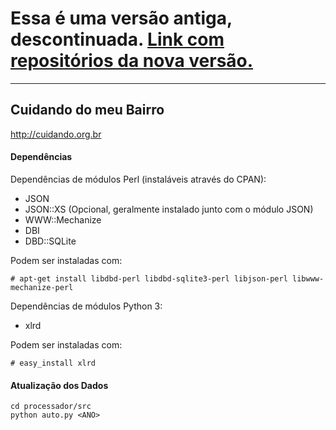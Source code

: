 # **Essa é uma versão antiga, descontinuada. [Link com repositórios da nova versão.](http://repo.cuidando.vc)**

---

## Cuidando do meu Bairro 

http://cuidando.org.br

#### Dependências

Dependências de módulos Perl (instaláveis através do CPAN):
- JSON
- JSON::XS (Opcional, geralmente instalado junto com o módulo JSON)
- WWW::Mechanize
- DBI
- DBD::SQLite

Podem ser instaladas com:

	# apt-get install libdbd-perl libdbd-sqlite3-perl libjson-perl libwww-mechanize-perl

Dependências de módulos Python 3:
- xlrd

Podem ser instaladas com:

	# easy_install xlrd

#### Atualização dos Dados

	cd processador/src
	python auto.py <ANO>

